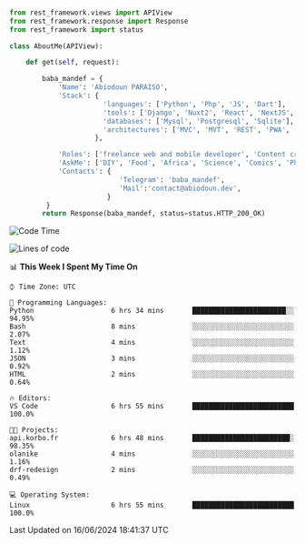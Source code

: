 ###
```python
from rest_framework.views import APIView
from rest_framework.response import Response
from rest_framework import status

class AboutMe(APIView):

    def get(self, request):

        baba_mandef = {
            'Name': 'Abiodoun PARAISO',
            'Stack': {
                       'languages': ['Python', 'Php', 'JS', 'Dart'],
                       'tools': ['Django', 'Nuxt2', 'React', 'NextJS', 'Flutter'],
                       'databases': ['Mysql', 'Postgresql', 'Sqlite'],
                       'architectures': ['MVC', 'MVT', 'REST', 'PWA', 'SPA', 'MicroServices']
                     },

            'Roles': ['freelance web and mobile developer', 'Content creator', 'Teacher', 'Mentor'],
            'AskMe': ['DIY', 'Food', 'Africa', 'Science', 'Comics', 'Photography', 'Tech', 'Programming', 'Mechatronics'],
            'Contacts': {
                           'Telegram': 'baba_mandef',
                           'Mail':'contact@abiodoun.dev',
                        }
         }
        return Response(baba_mandef, status=status.HTTP_200_OK)

```                    

<!--START_SECTION:waka-->
![Code Time](http://img.shields.io/badge/Code%20Time-1%2C083%20hrs%2024%20mins-blue)

![Lines of code](https://img.shields.io/badge/From%20Hello%20World%20I%27ve%20Written-420%20Thousand%20lines%20of%20code-blue)

📊 **This Week I Spent My Time On** 

```text
⌚︎ Time Zone: UTC

💬 Programming Languages: 
Python                   6 hrs 34 mins       ███████████████████████░░   94.95% 
Bash                     8 mins              ░░░░░░░░░░░░░░░░░░░░░░░░░   2.07% 
Text                     4 mins              ░░░░░░░░░░░░░░░░░░░░░░░░░   1.12% 
JSON                     3 mins              ░░░░░░░░░░░░░░░░░░░░░░░░░   0.92% 
HTML                     2 mins              ░░░░░░░░░░░░░░░░░░░░░░░░░   0.64%

🔥 Editors: 
VS Code                  6 hrs 55 mins       █████████████████████████   100.0%

🐱‍💻 Projects: 
api.korbo.fr             6 hrs 48 mins       ████████████████████████░   98.35% 
olanike                  4 mins              ░░░░░░░░░░░░░░░░░░░░░░░░░   1.16% 
drf-redesign             2 mins              ░░░░░░░░░░░░░░░░░░░░░░░░░   0.49%

💻 Operating System: 
Linux                    6 hrs 55 mins       █████████████████████████   100.0%

```


 Last Updated on 16/06/2024 18:41:37 UTC
<!--END_SECTION:waka-->
